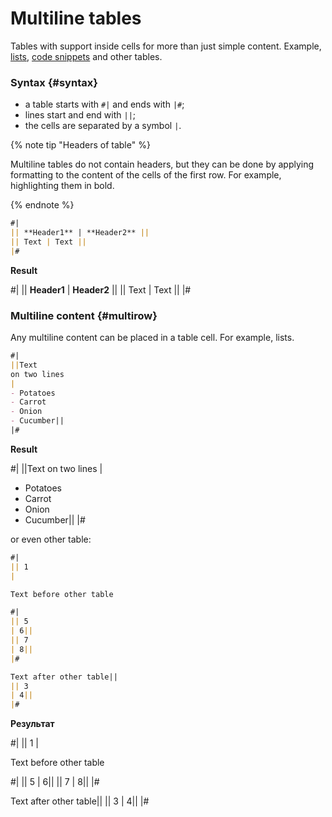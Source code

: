 # Multiline tables

Tables with support inside cells for more than just simple content. Example, [lists](../lists.md), [code snippets](../code.md) and other tables.

### Syntax {#syntax}

* a table starts with `#|` and ends with `|#`;
* lines start and end with `||`;
* the cells are separated by a symbol `|`.

{% note tip "Headers of table" %}

Multiline tables do not contain headers, but they can be done by applying formatting to the content of the cells of the first row. For example, highlighting them in bold.

{% endnote %}

```markdown
#|
|| **Header1** | **Header2** ||
|| Text | Text ||
|#
```

**Result**

#|
|| **Header1** | **Header2** ||
|| Text | Text ||
|#

### Multiline content {#multirow}

Any multiline content can be placed in a table cell. For example, lists.

```markdown
#|
||Text
on two lines
|
- Potatoes
- Carrot
- Onion
- Cucumber||
|#
```

**Result**

#|
||Text
on two lines
|
- Potatoes
- Carrot
- Onion
- Cucumber||
|#

or even other table:

```markdown
#|
|| 1
|

Text before other table

#|
|| 5
| 6||
|| 7
| 8||
|#

Text after other table||
|| 3
| 4||
|#
```

**Результат**

#|
|| 1
|

Text before other table

#|
|| 5
| 6||
|| 7
| 8||
|#

Text after other table||
|| 3
| 4||
|#
